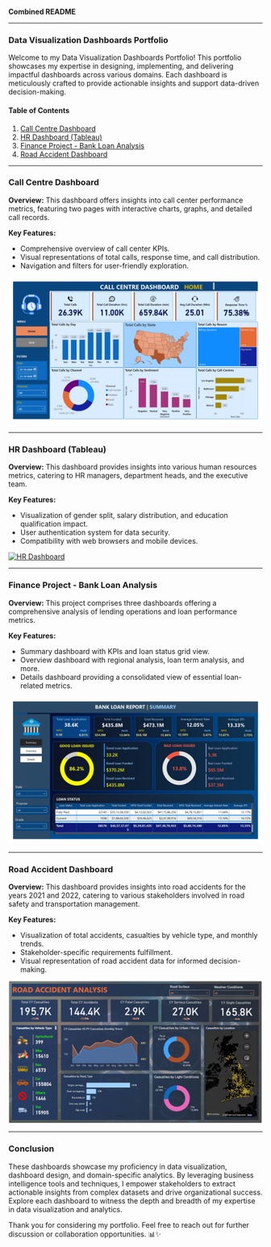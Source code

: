 **Combined README**

---

### Data Visualization Dashboards Portfolio

Welcome to my Data Visualization Dashboards Portfolio! This portfolio showcases my expertise in designing, implementing, and delivering impactful dashboards across various domains. Each dashboard is meticulously crafted to provide actionable insights and support data-driven decision-making.

#### Table of Contents

1. [Call Centre Dashboard](#call-centre-dashboard)
2. [HR Dashboard (Tableau)](#hr-dashboard-tableau)
3. [Finance Project - Bank Loan Analysis](#finance-project---bank-loan-analysis)
4. [Road Accident Dashboard](#road-accident-dashboard)

---

### Call Centre Dashboard

**Overview:** This dashboard offers insights into call center performance metrics, featuring two pages with interactive charts, graphs, and detailed call records.

**Key Features:**
- Comprehensive overview of call center KPIs.
- Visual representations of total calls, response time, and call distribution.
- Navigation and filters for user-friendly exploration.

[![Call Centre Dashboard](https://github.com/omwadera/Data-Visualization-Dashboards/blob/main/Call%20Centre%20analysis/image_dashboard/Powerbi_file_page-0001.jpg)](https://github.com/omwadera/Data-Visualization-Dashboards/blob/main/Call%20Centre%20analysis/Call%20Centre%20Dashboard.md)

---

### HR Dashboard (Tableau)

**Overview:** This dashboard provides insights into various human resources metrics, catering to HR managers, department heads, and the executive team.

**Key Features:**
- Visualization of gender split, salary distribution, and education qualification impact.
- User authentication system for data security.
- Compatibility with web browsers and mobile devices.

[![HR Dashboard](https://github.com/Shraddha0321/HR_Dashboard-Tableau-/assets/69896482/906e8cf3-7487-4c79-8719-82f9e292c3e7)](https://github.com/Shraddha0321/HR_Dashboard-Tableau-/HR_Dashboard.md)

---

### Finance Project - Bank Loan Analysis

**Overview:** This project comprises three dashboards offering a comprehensive analysis of lending operations and loan performance metrics.

**Key Features:**
- Summary dashboard with KPIs and loan status grid view.
- Overview dashboard with regional analysis, loan term analysis, and more.
- Details dashboard providing a consolidated view of essential loan-related metrics.

[![Finance Project - Bank Loan Analysis](https://github.com/omwadera/Data-Visualization-Dashboards/blob/main/Finance%20Project%20_%20Bank%20Analysis/Images/Bank_Loan_Analysis_page-0001.jpg)](https://github.com/omwadera/Data-Visualization-Dashboards/blob/main/Finance%20Project%20_%20Bank%20Analysis/Bank%20Loan%20Analysis%20Dashboard.md)

---

### Road Accident Dashboard

**Overview:** This dashboard provides insights into road accidents for the years 2021 and 2022, catering to various stakeholders involved in road safety and transportation management.

**Key Features:**
- Visualization of total accidents, casualties by vehicle type, and monthly trends.
- Stakeholder-specific requirements fulfillment.
- Visual representation of road accident data for informed decision-making.

[![Road Accident Dashboard](https://github.com/omwadera/Data-Visualization-Dashboards/blob/main/Road%20accident%20analysis/road_accident_dashboard_image_1.png)](https://github.com/omwadera/Data-Visualization-Dashboards/blob/main/Road%20accident%20analysis/Road%20Accident%20Dashboard.md)

---

### Conclusion

These dashboards showcase my proficiency in data visualization, dashboard design, and domain-specific analytics. By leveraging business intelligence tools and techniques, I empower stakeholders to extract actionable insights from complex datasets and drive organizational success. Explore each dashboard to witness the depth and breadth of my expertise in data visualization and analytics.

Thank you for considering my portfolio. Feel free to reach out for further discussion or collaboration opportunities. 📊✨
